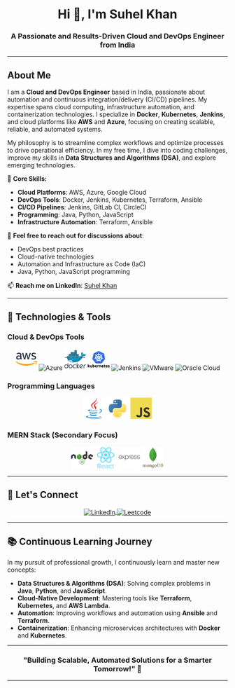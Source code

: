 <h1 align="center">Hi 👋, I'm Suhel Khan</h1>
<h3 align="center">A Passionate and Results-Driven Cloud and DevOps Engineer from India</h3>

---

## About Me
I am a **Cloud and DevOps Engineer** based in India, passionate about automation and continuous integration/delivery (CI/CD) pipelines. My expertise spans cloud computing, infrastructure automation, and containerization technologies. I specialize in **Docker**, **Kubernetes**, **Jenkins**, and cloud platforms like **AWS** and **Azure**, focusing on creating scalable, reliable, and automated systems.

My philosophy is to streamline complex workflows and optimize processes to drive operational efficiency. In my free time, I dive into coding challenges, improve my skills in **Data Structures and Algorithms (DSA)**, and explore emerging technologies.

🔧 **Core Skills:**
- **Cloud Platforms**: AWS, Azure, Google Cloud
- **DevOps Tools**: Docker, Jenkins, Kubernetes, Terraform, Ansible
- **CI/CD Pipelines**: Jenkins, GitLab CI, CircleCI
- **Programming**: Java, Python, JavaScript
- **Infrastructure Automation**: Terraform, Ansible

💬 **Feel free to reach out for discussions about**:
- DevOps best practices
- Cloud-native technologies
- Automation and Infrastructure as Code (IaC)
- Java, Python, JavaScript programming

📫 **Reach me on LinkedIn**: [Suhel Khan](https://www.linkedin.com/in/suhelkhan781)

---

## 🔧 Technologies & Tools

### Cloud & DevOps Tools
<p align="center">
  <img src="https://raw.githubusercontent.com/devicons/devicon/master/icons/amazonwebservices/amazonwebservices-original-wordmark.svg" alt="AWS" width="50"/>
  <img src="https://www.vectorlogo.zone/logos/microsoft_azure/microsoft_azure-icon.svg" alt="Azure" width="50"/>
  <img src="https://raw.githubusercontent.com/devicons/devicon/master/icons/docker/docker-original-wordmark.svg" alt="Docker" width="50"/>
  <img src="https://raw.githubusercontent.com/devicons/devicon/master/icons/kubernetes/kubernetes-original-wordmark.svg" alt="Kubernetes" width="50"/>
  <img src="https://raw.githubusercontent.com/devicons/devicon/master/icons/jenkins/jenkins-original-wordmark.svg" alt="Jenkins" width="50"/>
  <img src="https://raw.githubusercontent.com/devicons/devicon/master/icons/vmware/vmware-original-wordmark.svg" alt="VMware" width="50"/>
  <img src="https://www.vectorlogo.zone/logos/oracle/oracle-icon.svg" alt="Oracle Cloud" width="50"/>
</p>

### Programming Languages
<p align="center">
  <img src="https://raw.githubusercontent.com/devicons/devicon/master/icons/java/java-original.svg" alt="Java" width="50"/>
  <img src="https://raw.githubusercontent.com/devicons/devicon/master/icons/python/python-original.svg" alt="Python" width="50"/>
  <img src="https://raw.githubusercontent.com/devicons/devicon/master/icons/javascript/javascript-original.svg" alt="JavaScript" width="50"/>
</p>

### MERN Stack (Secondary Focus)
<p align="center">
  <img src="https://raw.githubusercontent.com/devicons/devicon/master/icons/nodejs/nodejs-original-wordmark.svg" alt="Node.js" width="50"/>
  <img src="https://raw.githubusercontent.com/devicons/devicon/master/icons/react/react-original-wordmark.svg" alt="React.js" width="50"/>
  <img src="https://raw.githubusercontent.com/devicons/devicon/master/icons/express/express-original-wordmark.svg" alt="Express.js" width="50"/>
  <img src="https://raw.githubusercontent.com/devicons/devicon/master/icons/mongodb/mongodb-original-wordmark.svg" alt="MongoDB" width="50"/>
</p>

---

## 📢 Let's Connect

<p align="center">
  <a href="https://www.linkedin.com/in/suhelkhan781/" target="_blank">
    <img align="center" src="https://raw.githubusercontent.com/rahuldkjain/github-profile-readme-generator/master/src/images/icons/Social/linked-in-alt.svg" alt="LinkedIn" height="30" width="40" />
  </a>
  <a href="https://leetcode.com/u/if2qkmhzco/" target="_blank">
    <img align="center" src="https://raw.githubusercontent.com/rahuldkjain/github-profile-readme-generator/master/src/images/icons/Social/leet-code.svg" alt="Leetcode" height="30" width="40" />
  </a>
</p>

---

## 📚 Continuous Learning Journey

In my pursuit of professional growth, I continuously learn and master new concepts:
- **Data Structures & Algorithms (DSA)**: Solving complex problems in **Java**, **Python**, and **JavaScript**.
- **Cloud-Native Development**: Mastering tools like **Terraform**, **Kubernetes**, and **AWS Lambda**.
- **Automation**: Improving workflows and automation using **Ansible** and **Terraform**.
- **Containerization**: Enhancing microservices architectures with **Docker** and **Kubernetes**.

---

<h3 align="center">"Building Scalable, Automated Solutions for a Smarter Tomorrow!" 🚀</h3>

---

